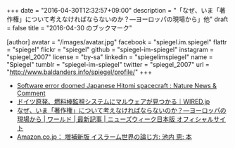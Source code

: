 +++
date = "2016-04-30T12:32:57+09:00"
description = "「なぜ、いま「著作権」について考えなければならないのか？―ヨーロッパの現場から」他"
draft = false
title = "2016-04-30 のブックマーク"

[author]
  avatar = "/images/avatar.jpg"
  facebook = "spiegel.im.spiegel"
  flattr = "spiegel"
  flickr = "spiegel"
  github = "spiegel-im-spiegel"
  instagram = "spiegel_2007"
  license = "by-sa"
  linkedin = "spiegelimspiegel"
  name = "Spiegel"
  tumblr = "spiegel-im-spiegel"
  twitter = "spiegel_2007"
  url = "http://www.baldanders.info/spiegel/profile/"
+++

- [Software error doomed Japanese Hitomi spacecraft : Nature News & Comment](http://www.nature.com/news/software-error-doomed-japanese-hitomi-spacecraft-1.19835)
- [ドイツ原発、燃料棒監視システムにマルウェアが見つかる｜WIRED.jp](http://wired.jp/2016/04/30/german-nuclear-plants-fuel-rod-system-swarming/)
- [なぜ、いま「著作権」について考えなければならないのか？―ヨーロッパの現場から | ワールド | 最新記事 | ニューズウィーク日本版 オフィシャルサイト](http://www.newsweekjapan.jp/stories/world/2016/04/post-5010.php)
- [Amazon.co.jp： 増補新版 イスラーム世界の論じ方: 池内 恵: 本](http://www.amazon.co.jp/gp/product/4120048349/)
